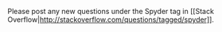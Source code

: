 Please post any new questions under the Spyder tag in [[Stack Overflow|http://stackoverflow.com/questions/tagged/spyder]].